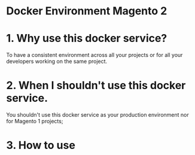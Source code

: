 
# Docker Environment Magento 2

# 1. Why use this docker service?

To have a consistent environment across all your projects or for all your developers working on the same project.

# 2. When I shouldn't use this docker service.

You shouldn't use this docker service as your production environment nor for Magento 1 projects;

# 3. How to use
